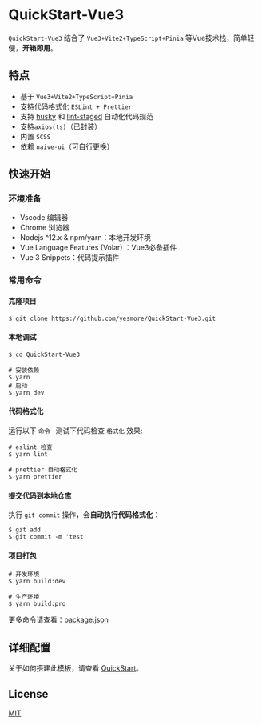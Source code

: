 # QuickStart-Vue3

`QuickStart-Vue3` 结合了 `Vue3+Vite2+TypeScript+Pinia` 等Vue技术栈，简单轻便，**开箱即用**。

## 特点

- 基于 `Vue3+Vite2+TypeScript+Pinia`
- 支持代码格式化 `ESLint + Prettier`
- 支持 [husky](https://github.com/typicode/husky) 和 [lint-staged](https://github.com/okonet/lint-staged) 自动化代码规范
- 支持`axios(ts)`（已封装）
- 内置 `SCSS`
- 依赖 `naive-ui`（可自行更换）



## 快速开始

### 环境准备

- Vscode 编辑器
- Chrome 浏览器
- Nodejs ^12.x & npm/yarn：本地开发环境
- Vue Language Features (Volar) ：Vue3必备插件
- Vue 3 Snippets：代码提示插件

### 常用命令

#### 克隆项目

```shell
$ git clone https://github.com/yesmore/QuickStart-Vue3.git
```

#### 本地调试

```shell
$ cd QuickStart-Vue3

# 安装依赖
$ yarn
# 启动
$ yarn dev
```



#### 代码格式化

运行以下 `命令 ` 测试下代码检查 `格式化` 效果:

```shell
# eslint 检查
$ yarn lint

# prettier 自动格式化
$ yarn prettier
```

#### 提交代码到本地仓库

执行 `git commit` 操作，会**自动执行代码格式化**：

```shell
$ git add .
$ git commit -m 'test'
```

#### 项目打包

```shell
# 开发环境
$ yarn build:dev

# 生产环境
$ yarn build:pro
```

更多命令请查看：[package.json](https://github.com/yesmore/QuickStart-Vue3/blob/main/package.json)



## 详细配置

关于如何搭建此模板，请查看 [QuickStart](https://github.com/yesmore/QuickStart-Vue3/blob/main/QuickStart.md)。

## License

[MIT]()
